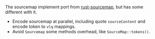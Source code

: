 The sourcemap implement port from [rust-sourcemap](https://github.com/getsentry/rust-sourcemap), but has some different with it.

- Encode sourcemap at parallel, including quote `sourceContent` and encode token to `vlq` mappings.
- Avoid `Sourcemap` some methods overhead, like `SourceMap::tokens()`.